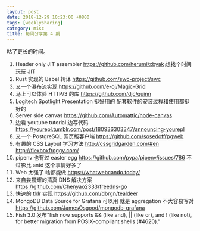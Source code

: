 ```yaml
---
layout: post
date: 2018-12-29 10:23:00 +0800
tags: [weeklysharing]
category: misc
title: 每周分享第 4 期
---
```


咕了更长的时间。

1. Header only JIT assembler https://github.com/herumi/xbyak 想找个时间玩玩 JIT
2. Rust 实现的 Babel 转译 https://github.com/swc-project/swc
3. 又一个瀑布流实现 https://github.com/e-oj/Magic-Grid
4. 马上可以体验 HTTP/3 的库 https://github.com/djc/quinn
5. Logitech Spotlight Presentation 挺好用的 配套软件的安装过程和使用都挺好的
6. Server side canvas https://github.com/Automattic/node-canvas
7. 边看 youtube tutorial 边写代码 https://yourepl.tumblr.com/post/180936303347/announcing-yourepl
8. 又一个 PostgreSQL 网页版客户端 https://github.com/sosedoff/pgweb
9. 有趣的 CSS Layout 学习方法 http://cssgridgarden.com/#en http://flexboxfroggy.com/
10. pipenv 也有过 easter egg https://github.com/pypa/pipenv/issues/786 不过影比 antd 这个事情好多了
11. Web 太强了 啥都能做 https://whatwebcando.today/
12. 来自娄晨耀的清真 DNS 解决方案 https://github.com/Chenyao2333/freedns-go
13. 快速的 tldr 实现 https://github.com/dbrgn/tealdeer
14. MongoDB Data Source for Grafana 可以用 就是 aggregation 不大容易写对 https://github.com/JamesOsgood/mongodb-grafana
15. Fish 3.0 发布“fish now supports && (like and), || (like or), and ! (like not), for better migration from POSIX-compliant shells (#4620).”